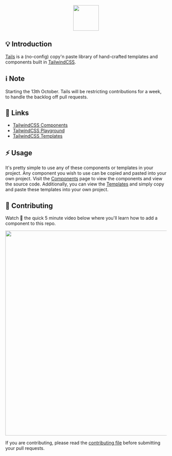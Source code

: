 <p align="center"><img src="https://cdn.devdojo.com/assets/img/tails.svg" height="80" width="auto"></p>

## 💡 Introduction

[Tails](https://devdojo.com/tails) is a (no-config) copy'n paste library of hand-crafted templates and components built in [TailwindCSS](https://tailwindcss.com).

## ℹ️ Note

Starting the 13th October. Tails will be restricting contributions for a week, to handle the backlog off pull requests.

## 🔗 Links

- [TailwindCSS Components](https://devdojo.com/tailwindcss/components)
- [TailwindCSS Playground](https://devdojo.com/tailwindcss/playground)
- [TailwindCSS Templates](https://devdojo.com/tailwindcss/templates)

## ⚡ Usage

It's pretty simple to use any of these components or templates in your project. Any component you wish to use can be copied and pasted into your own project. Visit the [Components](https://devdojo.com/tailwindcss/components) page to view the components and view the source code. Additionally, you can view the [Templates](https://devdojo.com/tailwindcss/templates) and simply copy and paste these templates into your own project.

## 🤲 Contributing

Watch 🍿 the quick 5 minute video below where you'll learn how to add a component to this repo.

<a href="https://devdojo.com/episode/hacktoberfest-2020" target="_blank"><img src="https://cdn.devdojo.com/tails/images/hacktoberfest-png.png" width="640"></a>

If you are contributing, please read the [contributing file](CONTRIBUTING.md) before submitting your pull requests.
